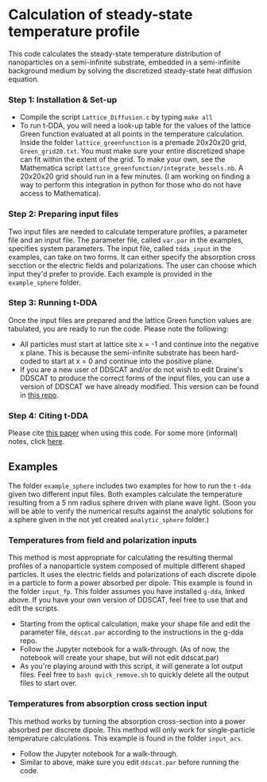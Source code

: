 # Calculation of steady-state temperature profile
This code calculates the steady-state temperature distribution of nanoparticles on a semi-infinite substrate, embedded in a semi-infinite background medium by solving the discretized steady-state heat diffusion equation.

### Step 1: Installation & Set-up
* Compile the script `Lattice_Diffusion.c` by typing `make all`
* To run t-DDA, you will need a look-up table for the values of the lattice Green function evaluated at all points in the temperature calculation. Inside the folder `lattice_greenfunction` is a premade 20x20x20 grid, `Green_grid20.txt`. You must make sure your entire discretized shape can fit within the extent of the grid. To make your own, see the Mathematica script `lattice_greenfunction/integrate_bessels.nb`. A 20x20x20 grid should run in a few minutes. (I am working on finding a way to perform this integration in python for those who do not have access to Mathematica).

### Step 2: Preparing input files
Two input files are needed to calculate temperature profiles, a parameter file and an input file. The parameter file, called `var.par` in the examples, specifies system parameters. The input file, called `tdda_input` in the examples, can take on two forms. It can either specify the absorption cross secction or the electric fields and polarizations. The user can choose which input they'd prefer to provide. Each example is provided in the `example_sphere` folder.

### Step 3: Running t-DDA
Once the input files are prepared and the lattice Green function values are tabulated, you are ready to run the code. Please note the following:
* All particles must start at lattice site x = -1 and continue into the negative x plane. This is because the semi-infinite substrate has been hard-coded to start at x = 0 and continue into the positive plane.
* If you are a new user of DDSCAT and/or do not wish to edit Draine's DDSCAT to produce the correct forms of the input files, you can use a version of DDSCAT we have already modified. This version can be found in [this repo](http://github.com/MasielloGroup/g-dda).

### Step 4: Citing t-DDA
Please cite [this paper](https://pubs.acs.org/doi/10.1021/jz500421z) when using this code. For some more (informal) notes, click [here](https://www.overleaf.com/read/mrdzxbrwspqt).

## Examples
The folder `example_sphere` includes two examples for how to run the `t-dda` given two different input files. Both examples calculate the temperature resulting from a 5 nm radius sphere driven with plane wave light. (Soon you will be able to verify the numerical results against the analytic solutions for a sphere given in the not yet created `analytic_sphere` folder.) 

### Temperatures from field and polarization inputs
This method is most appropriate for calculating the resulting thermal profiles of a nanoparticle system composed of multiple different shaped particles. It uses the electric fields and polarizations of each discrete dipole in a particle to form a power absorbed per dipole. This example is found in the folder `input_fp`. This folder assumes you have installed `g-dda`, linked above. If you have your own version of DDSCAT, feel free to use that and edit the scripts. 
* Starting from the optical calculation, make your shape file and edit the parameter file, `ddscat.par` according to the instructions in the g-dda repo.
* Follow the Jupyter notebook for a walk-through. (As of now, the notebook will create your shape, but will not edit ddscat.par)
* As you're playing around with this script, it will generate a lot output files. Feel free to `bash quick_remove.sh` to quickly delete all the output files to start over. 

### Temperatures from absorption cross section input
This method works by turning the absorption cross-section into a power absorbed per discrete dipole. This method will only work for single-particle temperature calculations. This example is found in the folder `input_acs`.
* Follow the Jupyter notebook for a walk-through.
* Similar to above, make sure you edit `ddscat.par` before running the code.